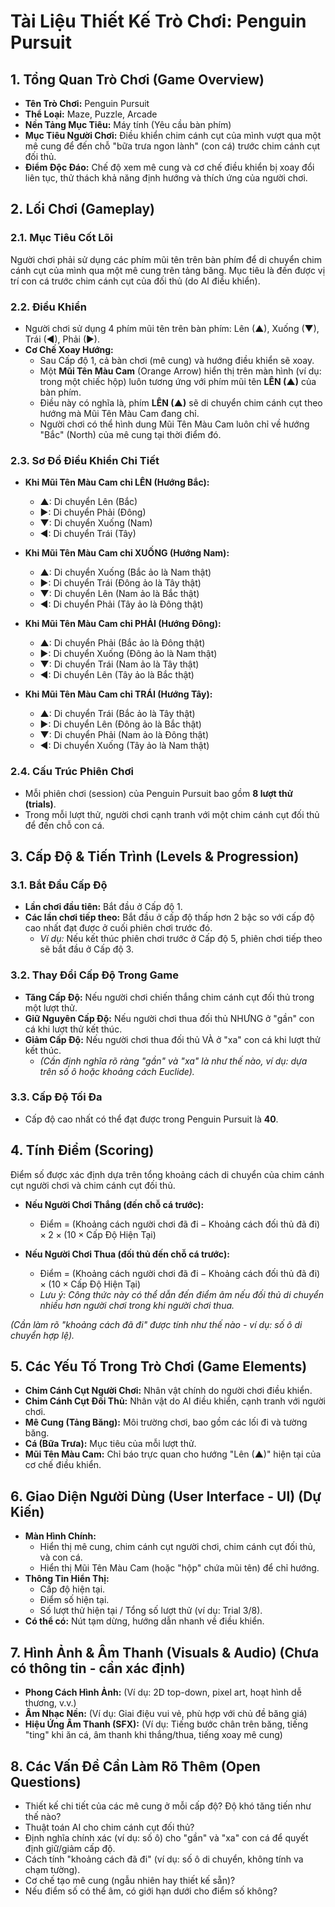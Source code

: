 # Tài Liệu Thiết Kế Trò Chơi: Penguin Pursuit

## 1. Tổng Quan Trò Chơi (Game Overview)

* **Tên Trò Chơi:** Penguin Pursuit
* **Thể Loại:** Maze, Puzzle, Arcade
* **Nền Tảng Mục Tiêu:** Máy tính (Yêu cầu bàn phím)
* **Mục Tiêu Người Chơi:** Điều khiển chim cánh cụt của mình vượt qua một mê cung để đến chỗ "bữa trưa ngon lành" (con cá) trước chim cánh cụt đối thủ.
* **Điểm Độc Đáo:** Chế độ xem mê cung và cơ chế điều khiển bị xoay đổi liên tục, thử thách khả năng định hướng và thích ứng của người chơi.

## 2. Lối Chơi (Gameplay)

### 2.1. Mục Tiêu Cốt Lõi
Người chơi phải sử dụng các phím mũi tên trên bàn phím để di chuyển chim cánh cụt của mình qua một mê cung trên tảng băng. Mục tiêu là đến được vị trí con cá trước chim cánh cụt của đối thủ (do AI điều khiển).

### 2.2. Điều Khiển
* Người chơi sử dụng 4 phím mũi tên trên bàn phím: Lên (▲), Xuống (▼), Trái (◄), Phải (►).
* **Cơ Chế Xoay Hướng:**
    * Sau Cấp độ 1, cả bàn chơi (mê cung) và hướng điều khiển sẽ xoay.
    * Một **Mũi Tên Màu Cam** (Orange Arrow) hiển thị trên màn hình (ví dụ: trong một chiếc hộp) luôn tương ứng với phím mũi tên **LÊN (▲)** của bàn phím.
    * Điều này có nghĩa là, phím **LÊN (▲)** sẽ di chuyển chim cánh cụt theo hướng mà Mũi Tên Màu Cam đang chỉ.
    * Người chơi có thể hình dung Mũi Tên Màu Cam luôn chỉ về hướng "Bắc" (North) của mê cung tại thời điểm đó.

### 2.3. Sơ Đồ Điều Khiển Chi Tiết

* **Khi Mũi Tên Màu Cam chỉ LÊN (Hướng Bắc):**
    * ▲: Di chuyển Lên (Bắc)
    * ►: Di chuyển Phải (Đông)
    * ▼: Di chuyển Xuống (Nam)
    * ◄: Di chuyển Trái (Tây)

* **Khi Mũi Tên Màu Cam chỉ XUỐNG (Hướng Nam):**
    * ▲: Di chuyển Xuống (Bắc ảo là Nam thật)
    * ►: Di chuyển Trái (Đông ảo là Tây thật)
    * ▼: Di chuyển Lên (Nam ảo là Bắc thật)
    * ◄: Di chuyển Phải (Tây ảo là Đông thật)

* **Khi Mũi Tên Màu Cam chỉ PHẢI (Hướng Đông):**
    * ▲: Di chuyển Phải (Bắc ảo là Đông thật)
    * ►: Di chuyển Xuống (Đông ảo là Nam thật)
    * ▼: Di chuyển Trái (Nam ảo là Tây thật)
    * ◄: Di chuyển Lên (Tây ảo là Bắc thật)

* **Khi Mũi Tên Màu Cam chỉ TRÁI (Hướng Tây):**
    * ▲: Di chuyển Trái (Bắc ảo là Tây thật)
    * ►: Di chuyển Lên (Đông ảo là Bắc thật)
    * ▼: Di chuyển Phải (Nam ảo là Đông thật)
    * ◄: Di chuyển Xuống (Tây ảo là Nam thật)

### 2.4. Cấu Trúc Phiên Chơi
* Mỗi phiên chơi (session) của Penguin Pursuit bao gồm **8 lượt thử (trials)**.
* Trong mỗi lượt thử, người chơi cạnh tranh với một chim cánh cụt đối thủ để đến chỗ con cá.

## 3. Cấp Độ & Tiến Trình (Levels & Progression)

### 3.1. Bắt Đầu Cấp Độ
* **Lần chơi đầu tiên:** Bắt đầu ở Cấp độ 1.
* **Các lần chơi tiếp theo:** Bắt đầu ở cấp độ thấp hơn 2 bậc so với cấp độ cao nhất đạt được ở cuối phiên chơi trước đó.
    * *Ví dụ:* Nếu kết thúc phiên chơi trước ở Cấp độ 5, phiên chơi tiếp theo sẽ bắt đầu ở Cấp độ 3.

### 3.2. Thay Đổi Cấp Độ Trong Game
* **Tăng Cấp Độ:** Nếu người chơi chiến thắng chim cánh cụt đối thủ trong một lượt thử.
* **Giữ Nguyên Cấp Độ:** Nếu người chơi thua đối thủ NHƯNG ở "gần" con cá khi lượt thử kết thúc.
* **Giảm Cấp Độ:** Nếu người chơi thua đối thủ VÀ ở "xa" con cá khi lượt thử kết thúc.
    * *(Cần định nghĩa rõ ràng "gần" và "xa" là như thế nào, ví dụ: dựa trên số ô hoặc khoảng cách Euclide).*

### 3.3. Cấp Độ Tối Đa
* Cấp độ cao nhất có thể đạt được trong Penguin Pursuit là **40**.

## 4. Tính Điểm (Scoring)

Điểm số được xác định dựa trên tổng khoảng cách di chuyển của chim cánh cụt người chơi và chim cánh cụt đối thủ.

* **Nếu Người Chơi Thắng (đến chỗ cá trước):**
    * Điểm = $(\text{Khoảng cách người chơi đã đi} - \text{Khoảng cách đối thủ đã đi}) \times 2 \times (10 \times \text{Cấp Độ Hiện Tại})$

* **Nếu Người Chơi Thua (đối thủ đến chỗ cá trước):**
    * Điểm = $(\text{Khoảng cách người chơi đã đi} - \text{Khoảng cách đối thủ đã đi}) \times (10 \times \text{Cấp Độ Hiện Tại})$
    * *Lưu ý: Công thức này có thể dẫn đến điểm âm nếu đối thủ di chuyển nhiều hơn người chơi trong khi người chơi thua.*

*(Cần làm rõ "khoảng cách đã đi" được tính như thế nào - ví dụ: số ô di chuyển hợp lệ).*

## 5. Các Yếu Tố Trong Trò Chơi (Game Elements)

* **Chim Cánh Cụt Người Chơi:** Nhân vật chính do người chơi điều khiển.
* **Chim Cánh Cụt Đối Thủ:** Nhân vật do AI điều khiển, cạnh tranh với người chơi.
* **Mê Cung (Tảng Băng):** Môi trường chơi, bao gồm các lối đi và tường băng.
* **Cá (Bữa Trưa):** Mục tiêu của mỗi lượt thử.
* **Mũi Tên Màu Cam:** Chỉ báo trực quan cho hướng "Lên (▲)" hiện tại của cơ chế điều khiển.

## 6. Giao Diện Người Dùng (User Interface - UI) (Dự Kiến)

* **Màn Hình Chính:**
    * Hiển thị mê cung, chim cánh cụt người chơi, chim cánh cụt đối thủ, và con cá.
    * Hiển thị Mũi Tên Màu Cam (hoặc "hộp" chứa mũi tên) để chỉ hướng.
* **Thông Tin Hiển Thị:**
    * Cấp độ hiện tại.
    * Điểm số hiện tại.
    * Số lượt thử hiện tại / Tổng số lượt thử (ví dụ: Trial 3/8).
* **Có thể có:** Nút tạm dừng, hướng dẫn nhanh về điều khiển.

## 7. Hình Ảnh & Âm Thanh (Visuals & Audio) (Chưa có thông tin - cần xác định)

* **Phong Cách Hình Ảnh:** (Ví dụ: 2D top-down, pixel art, hoạt hình dễ thương, v.v.)
* **Âm Nhạc Nền:** (Ví dụ: Giai điệu vui vẻ, phù hợp với chủ đề băng giá)
* **Hiệu Ứng Âm Thanh (SFX):** (Ví dụ: Tiếng bước chân trên băng, tiếng "ting" khi ăn cá, âm thanh khi thắng/thua, tiếng xoay mê cung)

## 8. Các Vấn Đề Cần Làm Rõ Thêm (Open Questions)

* Thiết kế chi tiết của các mê cung ở mỗi cấp độ? Độ khó tăng tiến như thế nào?
* Thuật toán AI cho chim cánh cụt đối thủ?
* Định nghĩa chính xác (ví dụ: số ô) cho "gần" và "xa" con cá để quyết định giữ/giảm cấp độ.
* Cách tính "khoảng cách đã đi" (ví dụ: số ô di chuyển, không tính va chạm tường).
* Cơ chế tạo mê cung (ngẫu nhiên hay thiết kế sẵn)?
* Nếu điểm số có thể âm, có giới hạn dưới cho điểm số không?